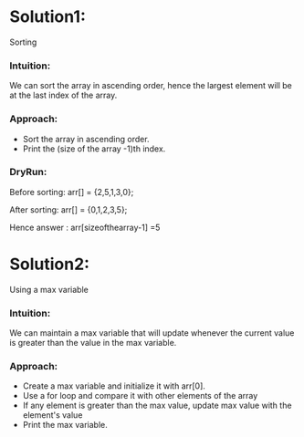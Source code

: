 # Solution1: 
Sorting
### Intuition:
We can sort the array in ascending order, hence the largest element will be at the last index of the array. 

### Approach: 
-   Sort the array in ascending order.
-   Print the (size of the array -1)th index.

### DryRun: 

Before sorting: arr[] = {2,5,1,3,0};

After sorting: arr[] = {0,1,2,3,5};

Hence answer : arr[sizeofthearray-1] =5


# Solution2: 
Using a max variable
### Intuition:

We can maintain a max variable that will update whenever the current value is greater than the value in the max variable.

### Approach: 

-   Create a max variable and initialize it with arr[0].
-   Use a for loop and compare it with other elements of the array
-   If any element is greater than the max value, update max value with the element's value
-   Print the max variable.